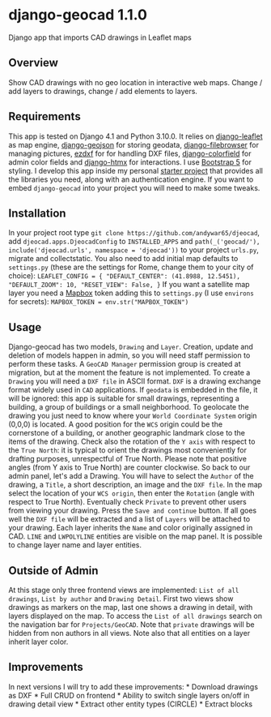 # django-geocad 1.1.0
Django app that imports CAD drawings in Leaflet maps
## Overview
Show CAD drawings with no geo location in interactive web maps. Change / add layers to drawings, change / add elements to layers.
## Requirements
This app is tested on Django 4.1 and Python 3.10.0. It relies on [django-leaflet](https://django-leaflet.readthedocs.io/en/latest/index.html/) as map engine, [django-geojson](https://django-geojson.readthedocs.io/en/latest/) for storing geodata, [django-filebrowser](https://django-filebrowser.readthedocs.io/en/latest/) for managing pictures, [ezdxf](https://ezdxf.mozman.at/) for for handling DXF files, [django-colorfield](https://github.com/fabiocaccamo/django-colorfield) for admin color fields and [django-htmx](https://django-htmx.readthedocs.io/en/latest/) for interactions. I use [Bootstrap 5](https://getbootstrap.com/) for styling. I develop this app inside my personal [starter project](https://github.com/andywar65/project_repo/tree/architettura) that provides all the libraries you need, along with an authentication engine. If you want to embed `django-geocad` into your project you will need to make some tweaks.
## Installation
In your project root type `git clone https://github.com/andywar65/djeocad`, add `djeocad.apps.DjeocadConfig` to `INSTALLED_APPS` and `path(_('geocad/'), include('djeocad.urls', namespace = 'djeocad'))` to your project `urls.py`, migrate and collectstatic. You also need to add initial map defaults to `settings.py` (these are the settings for Rome, change them to your city of choice):
`LEAFLET_CONFIG = {
    "DEFAULT_CENTER": (41.8988, 12.5451),
    "DEFAULT_ZOOM": 10,
    "RESET_VIEW": False,
}`
If you want a satellite map layer you need a [Mapbox](https://www.mapbox.com/) token adding this to `settings.py` (I use `environs` for secrets):
`MAPBOX_TOKEN = env.str("MAPBOX_TOKEN")`
## Usage
Django-geocad has two models, `Drawing` and `Layer`. Creation, update and deletion of models happen
in admin, so you will need staff permission to perform these tasks. A `GeoCAD Manager` permission
group is created at migration, but at the moment the feature is not implemented.
To create a `Drawing` you will need a `DXF file` in ASCII format. `DXF` is a drawing exchange
format widely used in `CAD` applications.
If `geodata` is embedded in the file, it will be ignored: this app is suitable for small drawings,
representing a building, a group of buildings or a small neighborhood. To geolocate the drawing you just need to know where your `World Coordinate System` origin (0,0,0) is located. A good position for the `WCS` origin could be the cornerstone of a building, or another geographic landmark close to
the items of the drawing.
Check also the rotation of the `Y axis` with respect to the `True North`: it is typical to orient
the drawings most conveniently for drafting purposes, unrespectful of True North. Please note that positive angles (from Y axis to True North) are counter clockwise.
So back to our admin panel, let's add a Drawing. You will have to select the `Author` of the drawing,
a `Title`, a short description, an image and the `DXF file`. In the map select the location of your
`WCS origin`, then enter the `Rotation` (angle with respect to True North). Eventually check `Private` to prevent other users from viewing your drawing.
Press the `Save and continue` button. If all goes well the `DXF file` will be extracted and a list of `Layers` will be attached to your drawing. Each layer inherits the `Name` and color originally assigned in CAD. `LINE` and `LWPOLYLINE` entities are visible on the map panel. It is possible to change layer name and layer entities.
## Outside of Admin
At this stage only three frontend views are implemented: `List of all drawings`, `List by author` and `Drawing Detail`. First two views show drawings as markers on the map, last one shows a drawing in detail, with layers displayed on the map. To access the `List of all drawings` search on the navigation bar for `Projects/GeoCAD`. Note that `private` drawings will be hidden from non authors in all views. Note also that all entities on a layer inherit layer color.
## Improvements
In next versions I will try to add these improvements: * Download drawings as DXF * Full CRUD on frontend * Ability to switch single layers on/off in drawing detail view * Extract other entity types (CIRCLE) * Extract blocks
